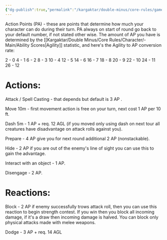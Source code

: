 ```yaml
---
{"dg-publish":true,"permalink":"/kargaktar/double-minus/core-rules/gameplay/actions/"}
---
```


Action Points (PA) - these are points that determine how much your character can do during their turn. PA always on start of round go back to your default number, if not stated other wise. The amount of AP you have is determined by the [[Kargaktar/Double Minus/Core Rules/Character/-Main/Ability Scores\|Agility]] statistic, and here's the Agility to AP conversion rate:

2 - 0
4 - 1
6 - 2
8 - 3
10 - 4
12 - 5
14 - 6
16 - 7
18 - 8
20 - 9
22 - 10
24 - 11
26 - 12

# Actions:

Attack / Spell Casting - that depends but default is 3 AP .

Move 10m - first movement action is free on your turn, next cost 1 AP per 10 ft.

Dash 5m - 1 AP + req. 12 AGL (if you moved only using dash on next tour all creatures have disadvantage on attack rolls against you).

Prepare - 4 AP give you for next round additional 2 AP (nonstackable).

Hide - 2 AP if you are out of the enemy's line of sight you can use this to gain the advantage.

Interact with an object - 1 AP.

Disengage - 2 AP.

# Reactions:

Block - 2 AP if enemy successfully trows attack roll, then you can use this reaction to begin strength contest. If you win then you block all incoming damage, if it's a draw then incoming damage is halved. You can block only physical attacks made with melee weapons.

Dodge - 3 AP + req. 14 AGL